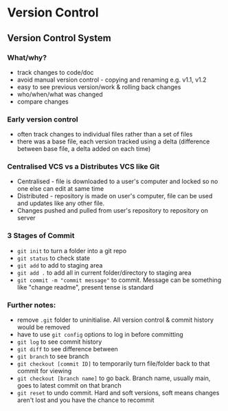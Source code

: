 # Version Control

## Version Control System

### What/why?
- track changes to code/doc
- avoid manual version control - copying and renaming e.g. v1.1, v1.2
- easy to see previous version/work & rolling back changes
- who/when/what was changed
- compare changes

### Early version control
- often track changes to individual files rather than a set of files
- there was a base file, each version tracked using a delta (difference between base file, a delta added on each time)

### Centralised VCS vs a Distributes VCS like Git
- Centralised - file is downloaded to a user's computer and locked so no one else can edit at same time
- Distributed - repository is made on user's computer, file can be used and updates like any other file.
- Changes pushed and pulled from user's repository to repository on server

### 3 Stages of Commit
- `git init` to turn a folder into a git repo
- `git status` to check state
- `git add` to add to staging area
- `git add .` to add all in current folder/directory to staging area
- `git commit -m "commit message"` to commit. Message can be something like "change readme", present tense is standard

### Further notes:
- remove `.git` folder to uninitialise. All version control & commit history would be removed
- have to use `git config` options to log in before committing
- `git log` to see commit history
- `git diff` to see difference between 
- `git branch` to see branch
- `git checkout [commit ID]` to temporarily turn file/folder back to that commit for viewing
- `git checkout [branch name]` to go back. Branch name, usually main, goes to latest commit on that branch
- `git reset` to undo commit. Hard and soft versions, soft means changes aren't lost and you have the chance to recommit